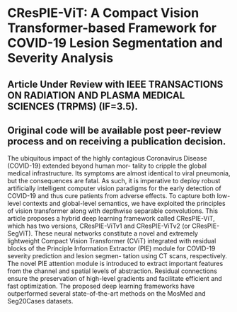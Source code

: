 # CResPIE-ViT: A Compact Vision Transformer-based Framework for COVID-19 Lesion Segmentation and Severity Analysis

## Article Under Review with IEEE TRANSACTIONS ON RADIATION AND PLASMA MEDICAL SCIENCES (TRPMS) (IF=3.5).
## Original code will be available post peer-review process and on receiving a publication decision.

The ubiquitous impact of the highly contagious
Coronavirus Disease (COVID-19) extended beyond human mor-
tality to cripple the global medical infrastructure. Its symptoms
are almost identical to viral pneumonia, but the consequences
are fatal. As such, it is imperative to deploy robust artificially
intelligent computer vision paradigms for the early detection
of COVID-19 and thus cure patients from adverse effects. To
capture both low-level contexts and global-level semantics, we
have exploited the principles of vision transformer along with
depthwise separable convolutions. This article proposes a hybrid
deep learning framework called CResPIE-ViT, which has two
versions, CResPIE-ViTv1 and CResPIE-ViTv2 (or CResPIE-
SegViT). These neural networks constitute a novel and extremely
lightweight Compact Vision Transformer (CViT) integrated with
residual blocks of the Principle Information Extractor (PIE)
module for COVID-19 severity prediction and lesion segmen-
tation using CT scans, respectively. The novel PIE attention
module is introduced to extract important features from the
channel and spatial levels of abstraction. Residual connections
ensure the preservation of high-level gradients and facilitate
efficient and fast optimization. The proposed deep learning
frameworks have outperformed several state-of-the-art methods
on the MosMed and Seg20Cases datasets.


